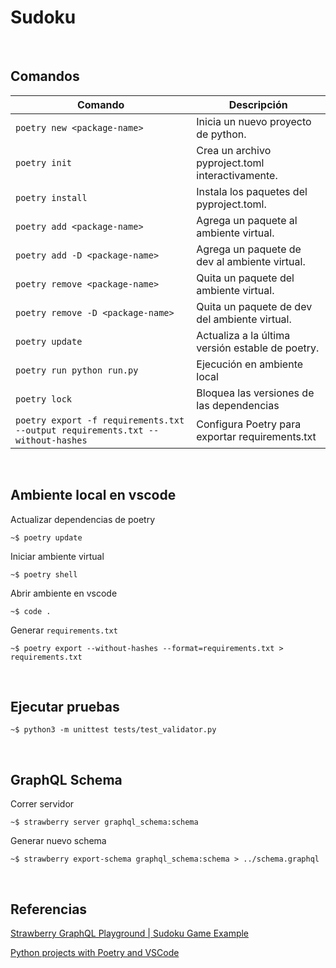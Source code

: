 # Sudoku

<br>

## Comandos

| Comando                                                                        | Descripción                                           |
|--------------------------------------------------------------------------------|-------------------------------------------------------|
| `poetry new <package-name>`                                                    | Inicia un nuevo proyecto de python.                   |
| `poetry init`                                                                  | Crea un archivo pyproject.toml interactivamente.      |
| `poetry install`                                                               | Instala los paquetes del pyproject.toml.              |
| `poetry add <package-name>`                                                    | Agrega un paquete al ambiente virtual.                |
| `poetry add -D <package-name>`                                                 | Agrega un paquete de dev al ambiente virtual.         |
| `poetry remove <package-name>`                                                 | Quita un paquete del ambiente virtual.                |
| `poetry remove -D <package-name>`                                              | Quita un paquete de dev del ambiente virtual.         |
| `poetry update`                                                                | Actualiza a la última versión estable de poetry.      |
| `poetry run python run.py`                                                     | Ejecución en ambiente local                           |
| `poetry lock`                                                                  | Bloquea las versiones de las dependencias             |
| `poetry export -f requirements.txt --output requirements.txt --without-hashes` | Configura Poetry para exportar requirements.txt

<br>

## Ambiente local en vscode

Actualizar dependencias de poetry

```
~$ poetry update
```

Iniciar ambiente virtual

```
~$ poetry shell
```

Abrir ambiente en vscode

```
~$ code .
```

Generar `requirements.txt`

```
~$ poetry export --without-hashes --format=requirements.txt > requirements.txt
```

<br>

## Ejecutar pruebas

```
~$ python3 -m unittest tests/test_validator.py
```

<br>

## GraphQL Schema

Correr servidor

```
~$ strawberry server graphql_schema:schema
```

Generar nuevo schema 

```
~$ strawberry export-schema graphql_schema:schema > ../schema.graphql
```

<br>

## Referencias 

[Strawberry GraphQL Playground | Sudoku Game Example](https://play.strawberry.rocks/?gist=701a12d9374f01fc610afdf274aa6ad4)

[Python projects with Poetry and VSCode](https://www.pythoncheatsheet.org/blog/python-projects-with-poetry-and-vscode-part-1)